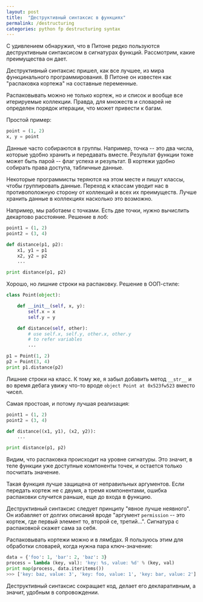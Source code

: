 ```yaml
---
layout: post
title:  "Деструктивный синтаксис в функциях"
permalink: /destructuring
categories: python fp destructuring syntax
---
```


С удивлением обнаружил, что в Питоне редко пользуются деструктивным
синтаксисом в сигнатурах функций. Рассмотрим, какие преимущества он
дает.

Деструктивный синтаксис пришел, как все лучшее, из мира функцинального
программирования. В Питоне он известен как "распаковка кортежа" на
составные переменные.

Распаковывать можно не только кортеж, но и список и вообще все
итерируемые коллекции. Правда, для множеств и словарей не определен
порядок итерации, что может привести к багам.

Простой пример:

~~~ python
point = (1, 2)
x, y = point
~~~

Данные часто собираются в группы. Например, точка -- это два числа,
которые удобно хранить и передавать вместе. Результат функции тоже
может быть парой -- флаг успеха и результат. В кортежи удобно собирать
права доступа, табличные данные.

Некоторые программисты теряются на этом месте и пишут классы, чтобы
группировать данные. Переход к классам уводит нас в противоположную
сторону от коллекций и всех их преимуществ. Лучше хранить данные в
коллекциях насколько это возможно.

Например, мы работаем с точками. Есть две точки, нужно вычислить
декартово расстояние. Решение в лоб:

~~~ python
point1 = (1, 2)
point2 = (3, 4)

def distance(p1, p2):
    x1, y1 = p1
    x2, y2 = p2
    ...

print distance(p1, p2)
~~~

Хорошо, но лишние строки на распаковку. Решение в ООП-стиле:

~~~ python
class Point(object):

    def __init__(self, x, y):
        self.x = x
        self.y = y

    def distance(self, other):
        # use self.x, self.y, other.x, other.y
        # to refer variables
        ...

p1 = Point(1, 2)
p2 = Point(3, 4)
print p1.distance(p2)
~~~

Лишние строки на класс. К тому же, я забыл добавить метод `__str__` и
во время дебага увижу что-то вроде `object Point at 0x523fw523` вместо
чисел.

Самая простоая, и потому лучшая реализация:

~~~ python
point1 = (1, 2)
point2 = (3, 4)

def distance((x1, y1), (x2, y2)):
    ...

print distance(p1, p2)
~~~

Видим, что распаковка происходит на уровне сигнатуры. Это значит, в
теле функции уже доступные компоненты точек, и остается только
посчитать значение.

Такая функция лучше защищена от неправильных аргументов. Если передать
кортеж не с двумя, а тремя компонентами, ошибка распаковки случится
раньше, еще до входа в функцию.

Деструктивный синтаксис следует принципу "явное лучше неявного". Он
избавляет от долгих описаний вроде "аргумент `permission` -- это
кортеж, где первый элемент то, второй се, третий...". Сигнатура с
распаковкой скажет сама за себя.

Распаковывать кортежи можно и в лямбдах. Я пользуюсь этим для
обработки словарей, когда нужна пара ключ-значение:

~~~ python
data = {'foo': 1, 'bar': 2, 'baz': 3}
process = lambda (key, val): 'key: %s, value: %d' % (key, val)
print map(process, data.iteritems())
>>> ['key: baz, value: 3', 'key: foo, value: 1', 'key: bar, value: 2']
~~~

Деструктивный синтаксис сокращает код, делает его декларативным, а
значит, удобным в сопровождении.
